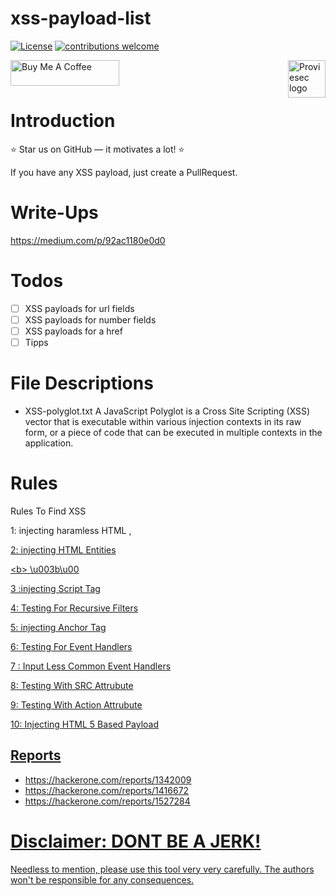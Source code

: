 # xss-payload-list
[![License](https://img.shields.io/badge/license-MIT-_red.svg)](https://opensource.org/licenses/MIT)
[![contributions welcome](https://img.shields.io/badge/contributions-welcome-brightgreen.svg?style=flat)](https://github.com/dwisiswant0/go-dork/issues)

<a href="https://proviesec.org/">
    <img src="https://avatars.githubusercontent.com/u/92156402?s=400&u=7fe0dbb9085a37818ee8c2b061432a9a69cbff42&v=4" alt="Proviesec logo" title="Proviesec" align="right" height="60" />
</a>
<a href="https://www.buymeacoffee.com/proviesec" target="_blank"><img src="https://cdn.buymeacoffee.com/buttons/default-orange.png" alt="Buy Me A Coffee" height="41" width="174"></a>

# Introduction 

:star: Star us on GitHub — it motivates a lot! :star:

If you have any XSS payload, just create a PullRequest. 

# Write-Ups 
https://medium.com/p/92ac1180e0d0

# Todos 

- [ ] XSS payloads for url fields
- [ ] XSS payloads for number fields
- [ ] XSS payloads for a href
- [ ] Tipps

# File Descriptions

- XSS-polyglot.txt
A JavaScript Polyglot is a Cross Site Scripting (XSS) vector that is executable within various injection contexts in its raw form, or a piece of code that can be executed in multiple contexts in the application.

# Rules

Rules To Find XSS

1: injecting haramless HTML
<a>,<u>

2: injecting HTML Entities

&lt;b&gt;
\u003b\u00

3 :injecting Script Tag
    
4: Testing For Recursive Filters
    
5: injecting Anchor Tag
    
6: Testing For Event Handlers
    
7 : Input Less Common Event Handlers
    
8: Testing With SRC Attrubute
    
9: Testing With Action Attrubute
    
10: Injecting HTML 5 Based Payload
    

## Reports 

- https://hackerone.com/reports/1342009 
- https://hackerone.com/reports/1416672 
- https://hackerone.com/reports/1527284 

# Disclaimer: DONT BE A JERK! 
Needless to mention, please use this tool very very carefully. The authors won't be responsible for any consequences.
